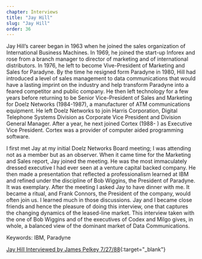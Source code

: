 ```yaml
---
chapter: Interviews
title: "Jay Hill"
slug: "Jay Hill"
order: 36
---
```


Jay Hill’s career began in 1963 when he joined the sales organization of International Business Machines. In 1969, he joined the start-up Inforex and rose from a branch manager to director of marketing and of international distributors. In 1976, he left to become Vive-President of Marketing and Sales for Paradyne. By the time he resigned form Paradyne in 1980, Hill had introduced a level of sales management to data communications that would have a lasting imprint on the industry and help transform Paradyne into a feared competitor and public company. He then left technology for a few years before returning to be Senior Vice-President of Sales and Marketing for Doelz Networks (1984-1987), a manufacturer of ATM communications equipment. He left Doelz Networks to join Harris Corporation, Digital Telephone Systems Division as Corporate Vice President and Division General Manager. After a year, he next joined Cortex (1988- ) as Executive Vice President. Cortex was a provider of computer aided programming software.

I first met Jay at my initial Doelz Networks Board meeting; I was attending not as a member but as an observer. When it came time for the Marketing and Sales report, Jay joined the meeting. He was the most immaculately dressed executive I had ever seen at a venture capital backed company. He then made a presentation that reflected a professionalism learned at IBM and refined under the discipline of Bob Wiggins, the President of Paradyne. It was exemplary. After the meeting I asked Jay to have dinner with me. It became a ritual, and Frank Connors, the President of the company, would often join us. I learned much in those discussions. Jay and I became close friends and hence the pleasure of doing this interview, one that captures the changing dynamics of the leased-line market. This interview taken with the one of Bob Wiggins and of the executives of Codex and Milgo gives, in whole, a balanced view of the dominant market of Data Communications.

Keywords: IBM, Paradyne

[Jay Hill Interviewed by James Pelkey 7/27/88](https://archive.computerhistory.org/resources/access/text/2015/10/102737986-05-01-acc.pdf){:target="_blank"}
